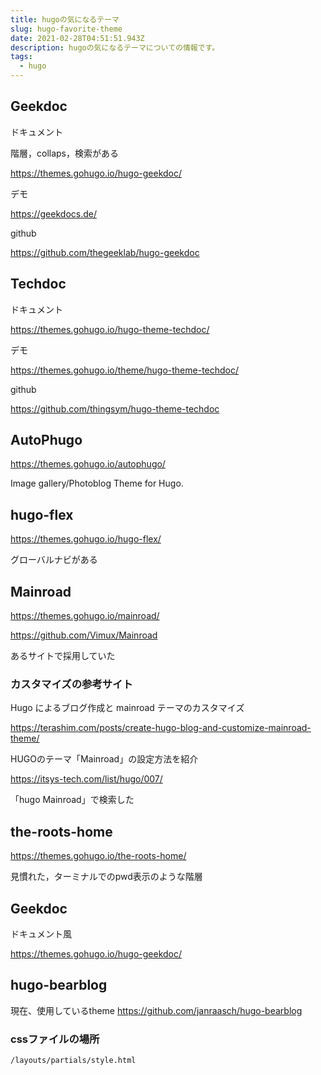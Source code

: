```yaml
---
title: hugoの気になるテーマ
slug: hugo-favorite-theme
date: 2021-02-28T04:51:51.943Z
description: hugoの気になるテーマについての情報です。
tags:
  - hugo
---
```

## Geekdoc

ドキュメント

階層，collaps，検索がある

<https://themes.gohugo.io/hugo-geekdoc/>

デモ

<https://geekdocs.de/>

github

<https://github.com/thegeeklab/hugo-geekdoc>

## Techdoc

ドキュメント

<https://themes.gohugo.io/hugo-theme-techdoc/>

デモ

<https://themes.gohugo.io/theme/hugo-theme-techdoc/>

github

<https://github.com/thingsym/hugo-theme-techdoc>

## AutoPhugo

<https://themes.gohugo.io/autophugo/>

Image gallery/Photoblog Theme for Hugo.

## hugo-flex
<https://themes.gohugo.io/hugo-flex/>

グローバルナビがある

## Mainroad
<https://themes.gohugo.io/mainroad/>

<https://github.com/Vimux/Mainroad>

あるサイトで採用していた

### カスタマイズの参考サイト

Hugo によるブログ作成と mainroad テーマのカスタマイズ

<https://terashim.com/posts/create-hugo-blog-and-customize-mainroad-theme/>

HUGOのテーマ「Mainroad」の設定方法を紹介

<https://itsys-tech.com/list/hugo/007/>

「hugo Mainroad」で検索した


## the-roots-home
<https://themes.gohugo.io/the-roots-home/>

見慣れた，ターミナルでのpwd表示のような階層

## Geekdoc

ドキュメント風

<https://themes.gohugo.io/hugo-geekdoc/>

## hugo-bearblog

現在、使用しているtheme
<https://github.com/janraasch/hugo-bearblog>

### cssファイルの場所
```
/layouts/partials/style.html
```
